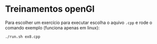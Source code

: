 # Treinamentos openGl

Para escolher um exercício para executar escolha o aquivo `.cpp` e rode o comando exemplo (funciona apenas em linux):

    ./run.sh ex8.cpp